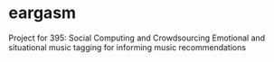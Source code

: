 eargasm
=======
 Project for 395: Social Computing and Crowdsourcing
 Emotional and situational music tagging for informing music recommendations
